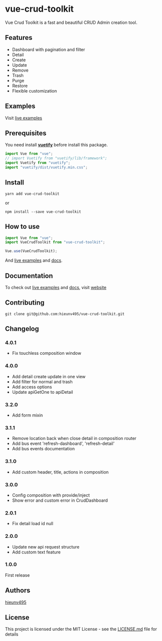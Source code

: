 # vue-crud-toolkit

Vue Crud Toolkit is a fast and beautiful CRUD Admin creation tool.

## Features

- Dashboard with pagination and filter
- Detail
- Create
- Update
- Remove
- Trash
- Purge
- Restore
- Flexible customization

## Examples

Visit [live examples](https://hieunv495.github.io/vue-crud-toolkit)

## Prerequisites

You need install [**vuetify**](https://vuetifyjs.com/) before install this package.

```js
import Vue from "vue";
// import Vuetify from "vuetify/lib/framework";
import Vuetify from "vuetify";
import "vuetify/dist/vuetify.min.css";
```

## Install

```
yarn add vue-crud-toolkit
```

or

```
npm install --save vue-crud-toolkit
```

## How to use

```js
import Vue from "vue";
import VueCrudToolkit from "vue-crud-toolkit";

Vue.use(VueCrudToolkit);
```

And [live examples](https://hieunv495.github.io/vue-crud-toolkit) and [docs](https://hieunv495.github.io/vue-crud-toolkit).

## Documentation

To check out [live examples](https://hieunv495.github.io/vue-crud-toolkit) and [docs](https://hieunv495.github.io/vue-crud-toolkit), visit [website](https://hieunv495.github.io/vue-crud-toolkit)

## Contributing

```
git clone git@github.com:hieunv495/vue-crud-toolkit.git
```

## Changelog

### 4.0.1

- Fix touchless composition window

### 4.0.0

- Add detail create update in one view
- Add filter for normal and trash
- Add access options
- Update apiGetOne to apiDetail

### 3.2.0

- Add form mixin

### 3.1.1

- Remove location back when close detail in composition router
- Add bus event 'refresh-dashboard', 'refresh-detail'
- Add bus events documentation

### 3.1.0

- Add custom header, title, actions in composition

### 3.0.0

- Config composition with provide/inject
- Show error and custom error in CrudDashboard

### 2.0.1

- Fix detail load id null

### 2.0.0

- Update new api request structure
- Add custom text feature

### 1.0.0

First release

## Authors

[hieunv495](https://github.com/hieunv495)

## License

This project is licensed under the MIT License - see the [LICENSE.md](LICENSE.md) file for details
